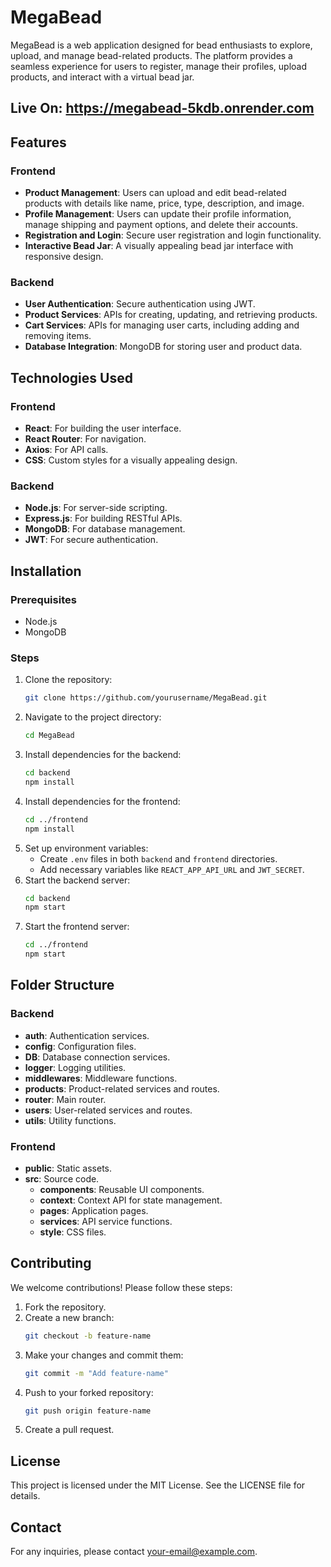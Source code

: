 # MegaBead

MegaBead is a web application designed for bead enthusiasts to explore, upload, and manage bead-related products. The platform provides a seamless experience for users to register, manage their profiles, upload products, and interact with a virtual bead jar.

## Live On: https://megabead-5kdb.onrender.com
## Features

### Frontend

- **Product Management**: Users can upload and edit bead-related products with details like name, price, type, description, and image.
- **Profile Management**: Users can update their profile information, manage shipping and payment options, and delete their accounts.
- **Registration and Login**: Secure user registration and login functionality.
- **Interactive Bead Jar**: A visually appealing bead jar interface with responsive design.

### Backend

- **User Authentication**: Secure authentication using JWT.
- **Product Services**: APIs for creating, updating, and retrieving products.
- **Cart Services**: APIs for managing user carts, including adding and removing items.
- **Database Integration**: MongoDB for storing user and product data.

## Technologies Used

### Frontend

- **React**: For building the user interface.
- **React Router**: For navigation.
- **Axios**: For API calls.
- **CSS**: Custom styles for a visually appealing design.

### Backend

- **Node.js**: For server-side scripting.
- **Express.js**: For building RESTful APIs.
- **MongoDB**: For database management.
- **JWT**: For secure authentication.

## Installation

### Prerequisites

- Node.js
- MongoDB

### Steps

1. Clone the repository:
   ```bash
   git clone https://github.com/yourusername/MegaBead.git
   ```
2. Navigate to the project directory:
   ```bash
   cd MegaBead
   ```
3. Install dependencies for the backend:
   ```bash
   cd backend
   npm install
   ```
4. Install dependencies for the frontend:
   ```bash
   cd ../frontend
   npm install
   ```
5. Set up environment variables:
   - Create `.env` files in both `backend` and `frontend` directories.
   - Add necessary variables like `REACT_APP_API_URL` and `JWT_SECRET`.
6. Start the backend server:
   ```bash
   cd backend
   npm start
   ```
7. Start the frontend server:
   ```bash
   cd ../frontend
   npm start
   ```

## Folder Structure

### Backend

- **auth**: Authentication services.
- **config**: Configuration files.
- **DB**: Database connection services.
- **logger**: Logging utilities.
- **middlewares**: Middleware functions.
- **products**: Product-related services and routes.
- **router**: Main router.
- **users**: User-related services and routes.
- **utils**: Utility functions.

### Frontend

- **public**: Static assets.
- **src**: Source code.
  - **components**: Reusable UI components.
  - **context**: Context API for state management.
  - **pages**: Application pages.
  - **services**: API service functions.
  - **style**: CSS files.

## Contributing

We welcome contributions! Please follow these steps:

1. Fork the repository.
2. Create a new branch:
   ```bash
   git checkout -b feature-name
   ```
3. Make your changes and commit them:
   ```bash
   git commit -m "Add feature-name"
   ```
4. Push to your forked repository:
   ```bash
   git push origin feature-name
   ```
5. Create a pull request.

## License

This project is licensed under the MIT License. See the LICENSE file for details.

## Contact

For any inquiries, please contact [your-email@example.com](mailto:your-email@example.com).

